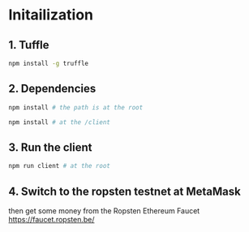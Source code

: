 # Initailization

## 1. Tuffle

```bash
npm install -g truffle
```

## 2. Dependencies

```bash
npm install # the path is at the root

npm install # at the /client
```

## 3. Run the client

```bash
npm run client # at the root
```

## 4. Switch to the ropsten testnet at MetaMask

then get some money from the Ropsten Ethereum Faucet
<https://faucet.ropsten.be/>
